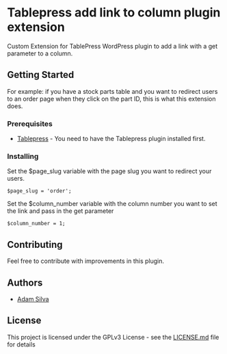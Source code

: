# Tablepress add link to column plugin extension
Custom Extension for TablePress WordPress plugin to add a link with a get parameter to a column.

## Getting Started

For example: if you have a stock parts table and you want to redirect users to an order page when they click on the part ID, this is what this extension does.

### Prerequisites

* [Tablepress](https://br.wordpress.org/plugins/tablepress/) - You need to have the Tablepress plugin installed first.

### Installing

Set the $page_slug variable with the page slug you want to redirect your users.

```
$page_slug = 'order';
```

Set the $column_number variable with the column number you want to set the link and pass in the get parameter

```
$column_number = 1;
```
## Contributing

Feel free to contribute with improvements in this plugin.

## Authors

* [Adam Silva](http://www.adamsilva.com.br)

## License

This project is licensed under the GPLv3 License - see the [LICENSE.md](https://github.com/adaumhenrique/tablepress-add-link-to-column/blob/master/LICENSE) file for details

